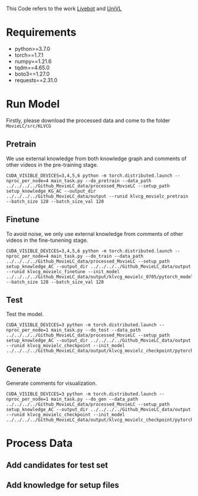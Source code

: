 This Code refers to the work [Livebot](https://github.com/lancopku/livebot) and [UniVL](https://github.com/microsoft/UniVL)
# Requirements
+ python>=3.7.0
+ torch==1.7.1
+ numpy==1.21.6
+ tqdm==4.65.0
+ boto3==1.27.0
+ requests==2.31.0

# Run Model
Firstly, please download the processed data and come to the folder `MovieLC/src/KLVCG`
## Pretrain
We use external knowledge from both knowledge graph and comments of other videos in the pre-training stage.

    CUDA_VISIBLE_DEVICES=3,4,5,6 python -m torch.distributed.launch --nproc_per_node=4 main_task.py --do_pretrain --data_path ../../../../Github_MovieLC_data/processed_MovieLC --setup_path setup_knowledge_KG_AC --output_dir ../../../../Github_MovieLC_data/output --runid klvcg_movielc_pretrain --batch_size 128 --batch_size_val 128
## Finetune
To avoid noise, we only use external knowledge from comments of other videos in the fine-tunening stage.

    CUDA_VISIBLE_DEVICES=3,4,5,6 python -m torch.distributed.launch --nproc_per_node=4 main_task.py --do_train --data_path ../../../../Github_MovieLC_data/processed_MovieLC --setup_path setup_knowledge_AC --output_dir ../../../../Github_MovieLC_data/output --runid klvcg_movielc_finetune --init_model ../../../../Github_MovieLC_data/output/klvcg_movielc_0705/pytorch_model.bin.BEST --batch_size 128 --batch_size_val 128
## Test
Test the model.

    CUDA_VISIBLE_DEVICES=3 python -m torch.distributed.launch --nproc_per_node=1 main_task.py --do_test --data_path ../../../../Github_MovieLC_data/processed_MovieLC --setup_path setup_knowledge_AC --output_dir ../../../../Github_MovieLC_data/output --runid klvcg_movielc_checkpoint --init_model ../../../../Github_MovieLC_data/output/klvcg_movielc_checkpoint/pytorch_model.bin.BEST
## Generate
Generate comments for visualization.

    CUDA_VISIBLE_DEVICES=3 python -m torch.distributed.launch --nproc_per_node=1 main_task.py --do_gen --data_path ../../../../Github_MovieLC_data/processed_MovieLC --setup_path setup_knowledge_AC --output_dir ../../../../Github_MovieLC_data/output --runid klvcg_movielc_checkpoint --init_model ../../../../Github_MovieLC_data/output/klvcg_movielc_checkpoint/pytorch_model.bin.BEST
# Process Data
## Add candidates for test set
## Add knowledge for setup files